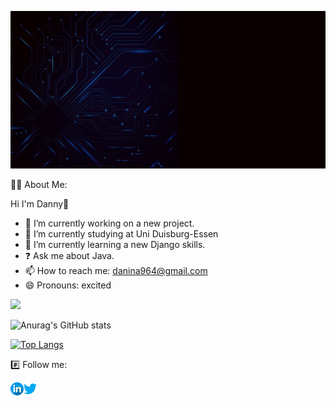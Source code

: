 ![](https://github.com/Danny1024-na/Danny1024-na/blob/main/My%20Gif.gif)

 
 👨‍💻 About Me:
 
Hi I'm Danny👋

- 🔭 I’m currently working on a new project.
- 🌱 I’m currently studying at Uni Duisburg-Essen
- 📖 I’m currently learning a new Django skills.
- ❓ Ask me about Java.
- 📫 How to reach me: danina964@gmail.com
- 😄 Pronouns: excited

![](https://visitor-badge.laobi.icu/badge?page_id=Danny1024-na.Danny1024-na)

![Anurag's GitHub stats](https://github-readme-stats.vercel.app/api?username=Danny1024-na&count_private=true)

[![Top Langs](https://github-readme-stats.vercel.app/api/top-langs/?username=Danny1024-na)](https://github.com/Danny1024-na/github-readme-stats)

#️⃣ Follow me:

<a href="https://www.linkedin.com/in/danny-1024-na/"  target="blank">
  <img align="left" src="https://raw.githubusercontent.com/Danny1024-na/Danny1024-na/main/Photos/linkedin.png" alt=icon | LinkedIn width="21px"/>
  </a>
<a href="https://twitter.com/dannyna1024"  target="blank">
  <img align="left" src="https://raw.githubusercontent.com/Danny1024-na/Danny1024-na/main/Photos/twitter.png" alt=icon | twitter width="21px"/>
  </a>
